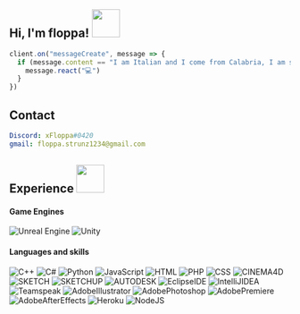 <h2> Hi, I'm floppa! <img src="https://i.imgur.com/5juKboy.gif" width="50"></h2>

```js
client.on("messageCreate", message => {
  if (message.content == "I am Italian and I come from Calabria, I am starting to learn many programming languages at best, trying to deepen my knowledge to have a detailed culture in this field, I want to try to find the satisfaction of having the knowledge suitable for the future of tomorrow and having that information always available. here you will find my info !!") {
    message.react("💻")
  }
})

```

## Contact
```yml
Discord: xFloppa#0420
gmail: floppa.strunz1234@gmail.com
```

<h2> Experience <img src="https://preview.redd.it/m3qe1oyy6m551.jpg?auto=webp&s=05f4188c43087041c9090b2aa1e90aea3d50a706" width="50"></h2>
<h4> Game Engines </h3>

![Unreal Engine](https://img.shields.io/badge/unrealengine-%23313131.svg?style=for-the-badge&logo=unrealengine&logoColor=white)
![Unity](https://img.shields.io/badge/unity-%23000000.svg?style=for-the-badge&logo=unity&logoColor=white)

<h4> Languages and skills </h3>

![C++](https://img.shields.io/badge/c++-%2300599C.svg?style=for-the-badge&logo=c%2B%2B&logoColor=white)
![C#](https://img.shields.io/badge/c%23-%23239120.svg?style=for-the-badge&logo=c-sharp&logoColor=white)
![Python](https://img.shields.io/badge/python-3670A0?style=for-the-badge&logo=python&logoColor=ffdd54)
![JavaScript](https://img.shields.io/badge/javascript-%23323330.svg?style=for-the-badge&logo=javascript&logoColor=white)
![HTML](https://img.shields.io/badge/HTML5-%23323330.svg?style=for-the-badge&logo=HTML5&logoColor=%#31A8FF)
![PHP](https://img.shields.io/badge/PHP-%23323330.svg?style=for-the-badge&logo=PHP&logoColor=%#31A8FF)
![CSS](https://img.shields.io/badge/CSS3-%23323330.svg?style=for-the-badge&logo=CSS3&logoColor=%#31A8FF)
![CINEMA4D](https://img.shields.io/badge/Cinema%204D-%23323330.svg?style=for-the-badge&logo=Cinema%204D&logoColor=%#31A8FF)
![SKETCH](https://img.shields.io/badge/Sketch-%23323330.svg?style=for-the-badge&logo=Sketch&logoColor=%#31A8FF)
![SKETCHUP](https://img.shields.io/badge/SketchUp-%23323330.svg?style=for-the-badge&logo=SketchUp&logoColor=%#31A8FF)
![AUTODESK](https://img.shields.io/badge/Autodesk-%23323330.svg?style=for-the-badge&logo=Autodesk&logoColor=%#31A8FF)
![EclipseIDE](https://img.shields.io/badge/Eclipse%20IDE-%23323330.svg?style=for-the-badge&logo=Eclipse%20IDE&logoColor=%#31A8FF)
![IntelliJIDEA](https://img.shields.io/badge/IntelliJ%20IDEA-%23323330.svg?style=for-the-badge&logo=IntelliJ%20IDEA&logoColor=%#31A8FF)
![Teamspeak](https://img.shields.io/badge/TeamSpeak-%23323330.svg?style=for-the-badge&logo=TeamSpeak&logoColor=%#31A8FF)
![AdobeIllustrator](https://img.shields.io/badge/Adobe%20Illustrator-%23323330.svg?style=for-the-badge&logo=Adobe%20Illustrator&logoColor=%#31A8FF)
![AdobePhotoshop](https://img.shields.io/badge/Adobe%20Photoshop-%23323330.svg?style=for-the-badge&logo=Adobe%20Photoshop&logoColor=%#31A8FF)
![AdobePremiere](https://img.shields.io/badge/Adobe%20Premiere-%23323330.svg?style=for-the-badge&logo=Adobe%20Premiere%20Pro&logoColor=%#31A8FF)
![AdobeAfterEffects](https://img.shields.io/badge/Adobe%20After%20Effects-%23323330.svg?style=for-the-badge&logo=Adobe%20After%20Effects&logoColor=%#31A8FF)
![Heroku](https://img.shields.io/badge/heroku-%23430098.svg?style=for-the-badge&logo=heroku&logoColor=white)
![NodeJS](https://img.shields.io/badge/node.js-6DA55F?style=for-the-badge&logo=node.js&logoColor=white)
